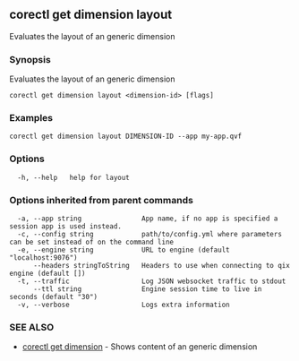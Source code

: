 ## corectl get dimension layout

Evaluates the layout of an generic dimension

### Synopsis

Evaluates the layout of an generic dimension

```
corectl get dimension layout <dimension-id> [flags]
```

### Examples

```
corectl get dimension layout DIMENSION-ID --app my-app.qvf
```

### Options

```
  -h, --help   help for layout
```

### Options inherited from parent commands

```
  -a, --app string               App name, if no app is specified a session app is used instead.
  -c, --config string            path/to/config.yml where parameters can be set instead of on the command line
  -e, --engine string            URL to engine (default "localhost:9076")
      --headers stringToString   Headers to use when connecting to qix engine (default [])
  -t, --traffic                  Log JSON websocket traffic to stdout
      --ttl string               Engine session time to live in seconds (default "30")
  -v, --verbose                  Logs extra information
```

### SEE ALSO

* [corectl get dimension](corectl_get_dimension.md)	 - Shows content of an generic dimension

